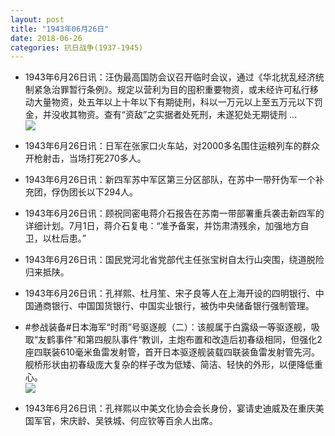 ```yaml
---
layout: post
title: "1943年06月26日"
date: 2018-06-26
categories: 抗日战争(1937-1945)
---
```


<meta name="referrer" content="no-referrer" />

- 1943年6月26日讯：汪伪最高国防会议召开临时会议，通过《华北扰乱经济统制紧急治罪暂行条例》。规定以营利为目的囤积重要物资，或未经许可私行移动大量物资，处五年以上十年以下有期徒刑，科以一万元以上至五万元以下罚金，并没收其物资。查有“资敌”之实据者处死刑，未遂犯处无期徒刑 ... <br/><img src="https://wx3.sinaimg.cn/large/aca367d8ly1fsoxg9tzzxj20c8090aa3.jpg" />

- 1943年6月26日讯：日军在张家口火车站，对2000多名围住运粮列车的群众开枪射击，当场打死270多人。 

- 1943年6月26日讯：新四军苏中军区第三分区部队，在苏中一带歼伪军一个补充团，俘伪团长以下294人。 

- 1943年6月26日讯：顾祝同密电蒋介石报告在苏南一带部署重兵袭击新四军的详细计划。7月1日，蒋介石复电：“准予备案，并饬肃清残余，加强地方自卫，以杜后患。” 

- 1943年6月26日讯：国民党河北省党部代主任张宝树自太行山突围，绕道脱险归来抵陕。 

- 1943年6月26日讯：孔祥熙、杜月笙、宋子良等人在上海开设的四明银行、中国通商银行、中国国货银行、中国实业银行，被伪中央储备银行强制管理。 

- #参战装备#日本海军“时雨”号驱逐舰（二）：该舰属于白露级一等驱逐舰，吸取“友鹤事件”和第四舰队事件“教训，主炮布置和改造后初春级相同，但强化2座四联装610毫米鱼雷发射管，首开日本驱逐舰装载四联装鱼雷发射管先河。舰桥形状由初春级庞大复杂的样子改为低矮、简洁、轻快的外形，以便降低重心。 <br/><img src="https://wx1.sinaimg.cn/large/aca367d8ly1fsocnhxbzlj20dw0h7gok.jpg" />

- 1943年6月26日讯：孔祥熙以中美文化协会会长身份，宴请史迪威及在重庆美国军官，宋庆龄、吴铁城、何应钦等百余人出席。 

